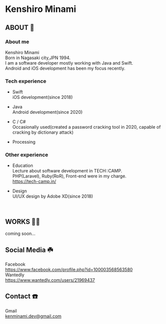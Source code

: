 # Kenshiro Minami

## ABOUT 🐾<br>

### About me

Kenshiro Minami<br>
Born in Nagasaki city,JPN 1994.<br>
I am a software developer mostly working with Java and Swift.<br>
Android and iOS development has been my focus recently.<br>


### Tech experience
* Swift<br>
iOS development(since 2018)

* Java<br>
Android development(since 2020)

* C / C#<br>
Occasionally used(created a password cracking tool in 2020, capable of cracking by dictionary attack)

* Processing<br>

### Other experience
* Education<br>
Lecture about software development in TECH::CAMP.<br>
PHP(Laravel), Ruby(RoR), Front-end were in my charge.<br>
https://tech-camp.in/

* Design<br>
UI/UX design by Adobe XD(since 2018)

<br>

## WORKS 🧑‍💻<br>
coming soon...
<br>


## Social Media ☘️<br>
Facebook<br>
https://www.facebook.com/profile.php?id=100003568563580<br>
Wantedly<br>
https://www.wantedly.com/users/21969437<br>


## Contact ☎️<br>
Gmail<br>
kenminami.dev@gmail.com
